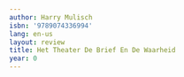 ```yaml
---
author: Harry Mulisch
isbn: '9789074336994'
lang: en-us
layout: review
title: Het Theater De Brief En De Waarheid
year: 0
---
```


